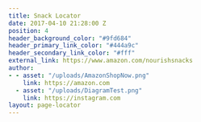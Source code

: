 ```yaml
---
title: Snack Locator
date: 2017-04-10 21:28:00 Z
position: 4
header_background_color: "#9fd684"
header_primary_link_color: "#444a9c"
header_secondary_link_color: "#fff"
external_link: https://www.amazon.com/nourishsnacks
author:
- - asset: "/uploads/AmazonShopNow.png"
    link: https://amazon.com
  - asset: "/uploads/DiagramTest.png"
    link: https://instagram.com
layout: page-locator
---
```


